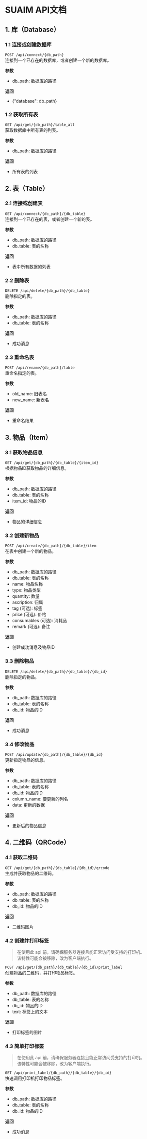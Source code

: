 # SUAIM API文档

## 1. 库（Database）

### 1.1 连接或创建数据库
`POST /api/connect/{db_path}`  
连接到一个已存在的数据库，或者创建一个新的数据库。  

**参数**  
- db_path: 数据库的路径

**返回**  
- {"database": db_path}

### 1.2 获取所有表
`GET /api/get/{db_path}/table_all`  
获取数据库中所有表的列表。

**参数**  
- db_path: 数据库的路径

**返回**  
- 所有表的列表

## 2. 表（Table）

### 2.1 连接或创建表
`GET /api/connect/{db_path}/{db_table}`  
连接到一个已存在的表，或者创建一个新的表。

**参数**  
- db_path: 数据库的路径  
- db_table: 表的名称

**返回**  
- 表中所有数据的列表

### 2.2 删除表
`DELETE /api/delete/{db_path}/{db_table}`  
删除指定的表。

**参数**  
- db_path: 数据库的路径  
- db_table: 表的名称

**返回**  
- 成功消息

### 2.3 重命名表
`POST /api/rename/{db_path}/table`  
重命名指定的表。

**参数**  
- old_name: 旧表名  
- new_name: 新表名

**返回**  
- 重命名结果

## 3. 物品（Item）

### 3.1 获取物品信息
`GET /api/get/{db_path}/{db_table}/{item_id}`  
根据物品ID获取物品的详细信息。

**参数**  
- db_path: 数据库的路径  
- db_table: 表的名称  
- item_id: 物品的ID

**返回**  
- 物品的详细信息

### 3.2 创建新物品
`POST /api/create/{db_path}/{db_table}/item`  
在表中创建一个新的物品。

**参数**  
- db_path: 数据库的路径  
- db_table: 表的名称  
- name: 物品名称  
- type: 物品类型  
- quantity: 数量  
- ascription: 归属  
- tag (可选): 标签  
- price (可选): 价格  
- consumables (可选): 消耗品  
- remark (可选): 备注

**返回**  
- 创建成功消息及物品ID

### 3.3 删除物品
`DELETE /api/delete/{db_path}/{db_table}/{db_id}`  
删除指定的物品。

**参数**  
- db_path: 数据库的路径  
- db_table: 表的名称  
- db_id: 物品的ID

**返回**  
- 成功消息

### 3.4 修改物品
`POST /api/update/{db_path}/{db_table}/{db_id}`  
更新指定物品的信息。

**参数**  
- db_path: 数据库的路径  
- db_table: 表的名称  
- db_id: 物品的ID  
- column_name: 要更新的列名  
- data: 更新的数据

**返回**  
- 更新后的物品信息

## 4. 二维码（QRCode）

### 4.1 获取二维码
`GET /api/get/{db_path}/{db_table}/{db_id}/qrcode`  
生成并获取物品的二维码。

**参数**  
- db_path: 数据库的路径  
- db_table: 表的名称  
- db_id: 物品的ID

**返回**  
- 二维码图片

### 4.2 创建并打印标签
> 在使用此 api 前，请确保服务器连接且能正常访问受支持的打印机。  
> 该特性可能会被移除，改为客户端执行。

`POST /api/get/{db_path}/{db_table}/{db_id}/print_label`  
创建物品的二维码，并打印物品标签。

**参数**  
- db_path: 数据库的路径  
- db_table: 表的名称  
- db_id: 物品的ID  
- text: 标签上的文本

**返回**  
- 打印标签的图片

### 4.3 简单打印标签
> 在使用此 api 前，请确保服务器连接且能正常访问受支持的打印机。  
> 该特性可能会被移除，改为客户端执行。

`GET /api/print_label/{db_path}/{db_table}/{db_id}`  
快速调用打印机打印物品标签。

**参数**  
- db_path: 数据库的路径  
- db_table: 表的名称  
- db_id: 物品的ID

**返回**  
- 成功消息
